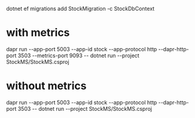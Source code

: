 ﻿dotnet ef migrations add StockMigration -c StockDbContext

# with metrics
dapr run --app-port 5003 --app-id stock --app-protocol http --dapr-http-port 3503 --metrics-port 9093 -- dotnet run --project StockMS/StockMS.csproj

# without metrics
dapr run --app-port 5003 --app-id stock --app-protocol http --dapr-http-port 3503 -- dotnet run --project StockMS/StockMS.csproj

